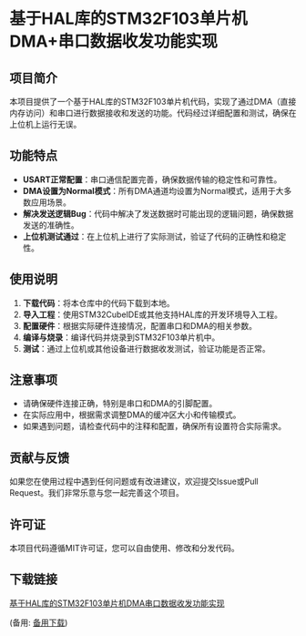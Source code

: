 # 基于HAL库的STM32F103单片机DMA+串口数据收发功能实现

## 项目简介

本项目提供了一个基于HAL库的STM32F103单片机代码，实现了通过DMA（直接内存访问）和串口进行数据接收和发送的功能。代码经过详细配置和测试，确保在上位机上运行无误。

## 功能特点

- **USART正常配置**：串口通信配置完善，确保数据传输的稳定性和可靠性。
- **DMA设置为Normal模式**：所有DMA通道均设置为Normal模式，适用于大多数应用场景。
- **解决发送逻辑Bug**：代码中解决了发送数据时可能出现的逻辑问题，确保数据发送的准确性。
- **上位机测试通过**：在上位机上进行了实际测试，验证了代码的正确性和稳定性。

## 使用说明

1. **下载代码**：将本仓库中的代码下载到本地。
2. **导入工程**：使用STM32CubeIDE或其他支持HAL库的开发环境导入工程。
3. **配置硬件**：根据实际硬件连接情况，配置串口和DMA的相关参数。
4. **编译与烧录**：编译代码并烧录到STM32F103单片机中。
5. **测试**：通过上位机或其他设备进行数据收发测试，验证功能是否正常。

## 注意事项

- 请确保硬件连接正确，特别是串口和DMA的引脚配置。
- 在实际应用中，根据需求调整DMA的缓冲区大小和传输模式。
- 如果遇到问题，请检查代码中的注释和配置，确保所有设置符合实际需求。

## 贡献与反馈

如果您在使用过程中遇到任何问题或有改进建议，欢迎提交Issue或Pull Request。我们非常乐意与您一起完善这个项目。

## 许可证

本项目代码遵循MIT许可证，您可以自由使用、修改和分发代码。

## 下载链接
[基于HAL库的STM32F103单片机DMA串口数据收发功能实现](https://pan.quark.cn/s/cc4c67662710) 

(备用: [备用下载](https://pan.baidu.com/s/176F7y97ObfXdqQUG2YvMLw?pwd=1234))
